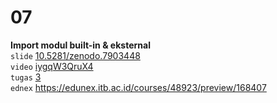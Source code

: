 # 07
**Import modul built-in & eksternal** \
`slide` [10.5281/zenodo.7903448](https://doi.org/10.5281/zenodo.7903448) \
`video` [iygqW3QruX4](https://youtu.be/iygqW3QruX4) \
`tugas` [3](https://github.com/dudung/sk5003-02-2022-2/issues/8) \
`ednex` https://edunex.itb.ac.id/courses/48923/preview/168407

